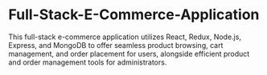 # Full-Stack-E-Commerce-Application
This full-stack e-commerce application utilizes React, Redux, Node.js, Express, and MongoDB to offer seamless product browsing, cart management, and order placement for users, alongside efficient product and order management tools for administrators.
